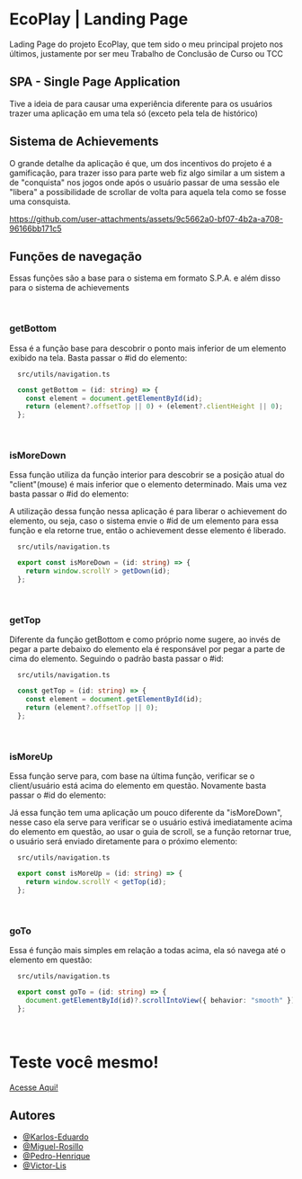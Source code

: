 # EcoPlay | Landing Page
Lading Page do projeto EcoPlay, que tem sido o meu principal projeto nos últimos, justamente por ser meu Trabalho de Conclusão de Curso ou TCC


## SPA - Single Page Application
Tive a ideia de para causar uma experiência diferente para os usuários trazer uma aplicação em uma tela só (exceto pela tela de histórico)


## Sistema de Achievements
O grande detalhe da aplicação é que, um dos incentivos do projeto é a gamificação, para trazer isso para parte web fiz algo similar a um sistem a de "conquista" nos jogos onde após o usuário passar de uma sessão ele "libera" a possibilidade de scrollar de volta para aquela tela como se fosse uma consquista.

https://github.com/user-attachments/assets/9c5662a0-bf07-4b2a-a708-96166bb171c5


## Funções de navegação
Essas funções são a base para o sistema em formato S.P.A. e além disso para o sistema de achievements

<br>

### getBottom
Essa é a função base para descobrir o ponto mais inferior de um elemento exibido na tela. Basta passar o #id do elemento:

```path
  src/utils/navigation.ts
```
```ts
  const getBottom = (id: string) => {
    const element = document.getElementById(id);
    return (element?.offsetTop || 0) + (element?.clientHeight || 0);
  };
```

<br>

### isMoreDown
Essa função utiliza da função interior para descobrir se a posição atual do "client"(mouse) é mais inferior que o elemento determinado. Mais uma vez basta passar o #id do elemento:

A utilização dessa função nessa aplicação é para liberar o achievement do elemento, ou seja, caso o sistema envie o #id de um elemento para essa função e ela retorne true, então o achievement desse elemento é liberado.
```path
  src/utils/navigation.ts
```
```ts
  export const isMoreDown = (id: string) => {
    return window.scrollY > getDown(id);
  };
```

<br>

### getTop
Diferente da função getBottom e como próprio nome sugere, ao invés de pegar a parte debaixo do elemento ela é responsável por pegar a parte de cima do elemento. Seguindo o padrão basta passar o #id:

```path
  src/utils/navigation.ts
```
```ts
  const getTop = (id: string) => {
    const element = document.getElementById(id);
    return (element?.offsetTop || 0);
  };
```

<br>

### isMoreUp
Essa função serve para, com base na última função, verificar se o client/usuário está acima do elemento em questão. Novamente basta passar o #id do elemento:

Já essa função tem uma aplicação um pouco diferente da "isMoreDown", nesse caso ela serve para verificar se o usuário estivá imediatamente acima do elemento em questão, ao usar o guia de scroll, se a função retornar true, o usuário será enviado diretamente para o próximo elemento:
```path
  src/utils/navigation.ts
```
```ts
  export const isMoreUp = (id: string) => {
    return window.scrollY < getTop(id);
  };
```

<br>

### goTo
Essa é função mais simples em relação a todas acima, ela só navega até o elemento em questão:

```path
  src/utils/navigation.ts
```
```ts
  export const goTo = (id: string) => {
    document.getElementById(id)?.scrollIntoView({ behavior: "smooth" });
  };
```

<br>

# Teste você mesmo!
[Acesse Aqui!](https://ecoplay-landingpage.vercel.app/)

## Autores
- [@Karlos-Eduardo](https://github.com/karlosmoraes)
- [@Miguel-Rosillo](https://github.com/MiguelRED1209)
- [@Pedro-Henrique](https://github.com/PedroHenriqueMoraesSamsonas)
- [@Victor-Lis](https://github.com/Victor-Lis)
